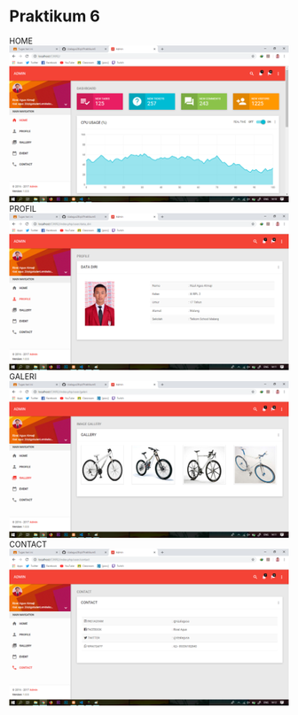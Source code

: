 # Praktikum 6
HOME
![alt text](https://github.com/rizalagus26rpl/Praktikum6/blob/master/Praktikum6/home.png?raw=true)
PROFIL
![alt text](https://github.com/rizalagus26rpl/Praktikum6/blob/master/Praktikum6/profil.png?raw=true)
GALERI
![alt text](https://github.com/rizalagus26rpl/Praktikum6/blob/master/Praktikum6/galeri.png?raw=true)
CONTACT
![alt text](https://github.com/rizalagus26rpl/Praktikum6/blob/master/Praktikum6/contact.png?raw=true)
